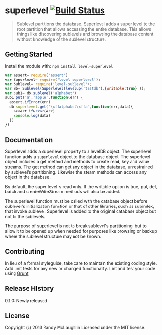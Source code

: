 # superlevel [![Build Status](https://secure.travis-ci.org/randymized/level-superlevel.png?branch=master)](http://travis-ci.org/randymized/level-superlevel)

> Sublevel partitions the database.  Superlevel adds a super level to the root partition that allows accessing the entire database. This allows things like discovering sublevels and browsing the database content without knowledge of the sublevel structure.

## Getting Started
Install the module with: `npm install level-superlevel`

```javascript
var assert= require('assert')
var Superlevel= require('level-superlevel');
var Sublevel= require('level-sublevel');
var db= Sublevel(Superlevel(levelup('testdb'),{writable:true} ));
var sub1= db.sublevel('alphabet')
sub1.put('a','apple',function(err) {
  assert.ifError(err)
  db.superlevel.get('\xffalphabet\xffa',function(err,data){
    assert.ifError(err)
    console.log(data)
  })
})
```

## Documentation
Superlevel adds a superlevel property to a levelDB object.  The superlevel
function adds a `superlevel` object to the database object.  The superlevel object includes a get method and methods to create read, key and value streams.  The get method can get any object in the database, unrestrained by sublevel's partitioning.  Likewise the steam methods can access any object in the database.

By default, the super level is read only.  If the writable option is true, put, del, batch and createWriteStream methods will also be added.

The superlevel function must be called with the database object before sublevel's initialization function or that of other libraries, such as subindex, that invoke sublevel.  Superlevel is added to the original database object but not to the sublevels.

The purpose of superlevel is not to break sublevel's partitioning, but to allow it to be opened up when needed for purposes like browsing or backup where the sublevel structure may not be known.

## Contributing
In lieu of a formal styleguide, take care to maintain the existing coding style. Add unit tests for any new or changed functionality. Lint and test your code using [Grunt](http://gruntjs.com/).

## Release History
0.1.0: Newly released

## License
Copyright (c) 2013 Randy McLaughlin
Licensed under the MIT license.
